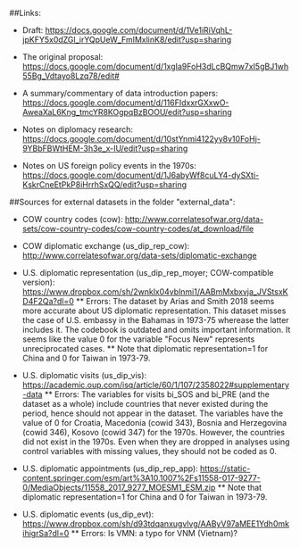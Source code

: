 ##Links:

- Draft: https://docs.google.com/document/d/1Ve1iRiVqhL-jpKFY5x0dZGl_irYQpUeW_FmIMxlinK8/edit?usp=sharing

- The original proposal: https://docs.google.com/document/d/1xgIa9FoH3dLcBQmw7xI5gBJ1wh55Bg_Vdtayo8Lzq78/edit#

- A summary/commentary of data introduction papers: https://docs.google.com/document/d/116FIdxxrGXxwO-AweaXaL6Kng_tmcYR8KOgpqBzBOOU/edit?usp=sharing

- Notes on diplomacy research: https://docs.google.com/document/d/10stYnmi4122yy8v10FoHj-9YBbFBWtHEM-3h3e_x-IU/edit?usp=sharing

- Notes on US foreign policy events in the 1970s: https://docs.google.com/document/d/1J6abyWf8cuLY4-dySXti-KskrCneEtPkP8iHrrhSxQQ/edit?usp=sharing

##Sources for external datasets in the folder "external_data":

* COW country codes (cow): http://www.correlatesofwar.org/data-sets/cow-country-codes/cow-country-codes/at_download/file
* COW diplomatic exchange (us_dip_rep_cow):
http://www.correlatesofwar.org/data-sets/diplomatic-exchange

* U.S. diplomatic representation (us_dip_rep_moyer; COW-compatible version): https://www.dropbox.com/sh/2wnklx04vblnmi1/AABmMxbxvja_JVStsxKD4F2Qa?dl=0
** Errors: The dataset by Arias and Smith 2018 seems more accurate about US diplomatic representation. This dataset misses the case of U.S. embassy in the Bahamas in 1973-75 wherease the latter includes it. The codebook is outdated and omits important information. It seems like the value 0 for the variable "Focus New" represents unreciprocated cases. 
** Note that diplomatic representation=1 for China and 0 for 
Taiwan in 1973-79.

* U.S. diplomatic visits (us_dip_vis): https://academic.oup.com/isq/article/60/1/107/2358022#supplementary-data
** Errors: The variables for visits bi_SOS and bi_PRE (and the dataset as a whole) include countries that never existed during the period, hence should not appear in the dataset. The variables have the value of 0 for Croatia, Macedonia (cowid 343), Bosnia and Herzegovina (cowid 346), Kosovo (cowid 347) for the 1970s. However, the countries did not exist in the 1970s. Even when they are dropped in analyses using control variables with missing values, they should not be coded as 0.   

* U.S. diplomatic appointments (us_dip_rep_app): https://static-content.springer.com/esm/art%3A10.1007%2Fs11558-017-9277-0/MediaObjects/11558_2017_9277_MOESM1_ESM.zip
** Note that diplomatic representation=1 for China and 0 for 
Taiwan in 1973-79.

* U.S. diplomatic events (us_dip_evt): https://www.dropbox.com/sh/d93tdqanxugvlvg/AAByV97aMEE1Ydh0mkihigrSa?dl=0
** Errors: Is VMN: a typo for VNM (Vietnam)? 


